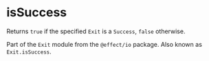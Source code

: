 # isSuccess

Returns `true` if the specified `Exit` is a `Success`, `false` otherwise.

Part of the `Exit` module from the `@effect/io` package. Also known as `Exit.isSuccess`.
